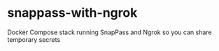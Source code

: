 # snappass-with-ngrok
Docker Compose stack running SnapPass and Ngrok so you can share temporary secrets
